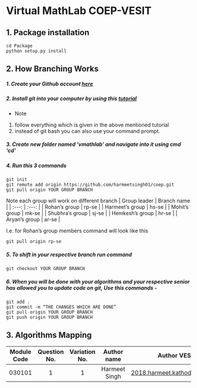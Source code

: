 # Virtual MathLab COEP-VESIT
## 1. Package installation
```
cd Package
python setup.py install
```

## 2. How Branching Works
##### 1. Create your Github account [here](https://github.com/)
##### 2. Install git into your computer by using this  [tutorial](https://youtu.be/2j7fD92g-gE)
- Note 
 1. follow everything which is given in the above mentioned tutorial 
 2. instead of git bash you can also use your command prompt.

##### 3. Create new folder named ‘vmathlab’ and navigate into it using cmd ‘cd’

##### 4. Run this 3 commands

```
git init
git remote add origin https://github.com/harmeetsingh01/coep.git
git pull origin YOUR GROUP BRANCH
```
Note each group will work on different branch
| Group leader | Branch name |
| :---: | :---: |
| Rohan’s group | rp-se |
| Harmeet’s group | hs-se |
| Mohit’s group | mk-se |
| Shubhra’s group | sj-se |
| Hemkesh’s group | hr-se |
| Aryan’s group | ar-se |

I.e. for Rohan’s group members command will look like this
```
git pull origin rp-se
```

##### 5. To shift in your respective branch run command 
```
git checkout YOUR GROUP BRANCH
```

##### 6. When you will be done with your algorithms and your respective senior has allowed you to update code on git, Use this commands - 
```
git add .
git commit -m “THE CHANGES WHICH ARE DONE”
git pull origin YOUR GROUP BRANCH
git push origin YOUR GROUP BRANCH
```

## 3. Algorithms Mapping
| Module Code | Question No. | Variation No. | Author name | Author VES Id |
| :---: | :---: | :---: | :---: | :---: |
| 030101 | 1 | 1 | Harmeet Singh | 2018.harmeet.kathoda@ves.ac.in |
